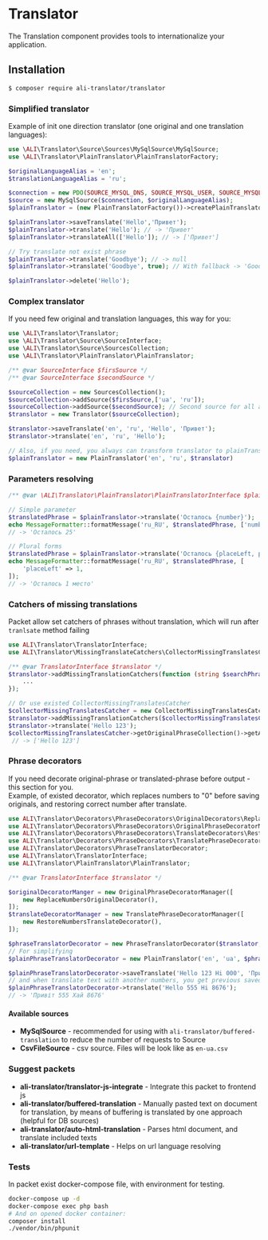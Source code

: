 # Translator

 The Translation component provides tools to internationalize your application.

## Installation

```bash
$ composer require ali-translator/translator
```

### Simplified translator

Example of init one direction translator (one original and one translation languages):
```php
use \ALI\Translator\Source\Sources\MySqlSource\MySqlSource;
use \ALI\Translator\PlainTranslator\PlainTranslatorFactory;

$originalLanguageAlias = 'en';
$translationLanguageAlias = 'ru';

$connection = new PDO(SOURCE_MYSQL_DNS, SOURCE_MYSQL_USER, SOURCE_MYSQL_PASSWORD);
$source = new MySqlSource($connection, $originalLanguageAlias);
$plainTranslator = (new PlainTranslatorFactory())->createPlainTranslator($source, $translationLanguageAlias);

$plainTranslator->saveTranslate('Hello','Привет');
$plainTranslator->translate('Hello'); // -> 'Привет'
$plainTranslator->translateAll(['Hello']); // -> ['Привет']

// Try translate not exist phrase
$plainTranslator->translate('Goodbye'); // -> null
$plainTranslator->translate('Goodbye', true); // With fallback -> 'Goodbye'

$plainTranslator->delete('Hello');
```

### Complex translator
If you need few original and translation languages, this way for you:
```php
use \ALI\Translator\Translator;
use \ALI\Translator\Source\SourceInterface;
use \ALI\Translator\Source\SourcesCollection;
use \ALI\Translator\PlainTranslator\PlainTranslator;

/** @var SourceInterface $firsSource */
/** @var SourceInterface $secondSource */

$sourceCollection = new SourcesCollection();
$sourceCollection->addSource($firsSource,['ua', 'ru']);
$sourceCollection->addSource($secondSource); // Second source for all another translation languages
$translator = new Translator($sourceCollection);

$translator->saveTranslate('en', 'ru', 'Hello', 'Привет');
$translator->translate('en', 'ru', 'Hello');

// Also, if you need, you always can transform translator to plainTranslator to work simplification
$plainTranslator = new PlainTranslator('en', 'ru', $translator)
```

### Parameters resolving
```php
/** @var \ALI\Translator\PlainTranslator\PlainTranslatorInterface $plainTranslator */

// Simple parameter
$translatedPhrase = $plainTranslator->translate('Осталось {number}');
echo MessageFormatter::formatMessage('ru_RU', $translatedPhrase, ['number' => 25]);
// -> 'Осталось 25'

// Plural forms
$translatedPhrase = $plainTranslator->translate('Осталось {placeLeft, plural, =0{# мест} one{# место} few{# места} other{# мест}}');
echo MessageFormatter::formatMessage('ru_RU', $translatedPhrase, [
    'placeLeft' => 1,
]);
// -> 'Осталось 1 место'
```

### Catchers of missing translations 
Packet allow set catchers of phrases without translation, which will run after `tranlsate` method failing

```php
use ALI\Translator\TranslatorInterface;
use ALI\Translator\MissingTranslateCatchers\CollectorMissingTranslatesCatcher;

/** @var TranslatorInterface $translator */
$translator->addMissingTranslationCatchers(function (string $searchPhrase, TranslatorInterface $translator){
    ...
});

// Or use existed CollectorMissingTranslatesCatcher
$collectorMissingTranslatesCatcher = new CollectorMissingTranslatesCatcher();
$translator->addMissingTranslationCatchers($collectorMissingTranslatesCatcher);
$translator->translate('Hello 123');
$collectorMissingTranslatesCatcher->getOriginalPhraseCollection()->getAll();
 // -> ['Hello 123']
```

### Phrase decorators
If you need decorate original-phrase or translated-phrase before output - this section for you.<br>
Example, of existed decorator, which replaces numbers to "0" before saving originals,
 and restoring correct number after translate.
```php
use ALI\Translator\Decorators\PhraseDecorators\OriginalDecorators\ReplaceNumbersOriginalDecorator;
use ALI\Translator\Decorators\PhraseDecorators\OriginalPhraseDecoratorManager;
use ALI\Translator\Decorators\PhraseDecorators\TranslateDecorators\RestoreNumbersTranslateDecorator;
use ALI\Translator\Decorators\PhraseDecorators\TranslatePhraseDecoratorManager;
use ALI\Translator\Decorators\PhraseTranslatorDecorator;
use ALI\Translator\TranslatorInterface;
use ALI\Translator\PlainTranslator\PlainTranslator;

/** @var TranslatorInterface $translator */

$originalDecoratorManger = new OriginalPhraseDecoratorManager([
    new ReplaceNumbersOriginalDecorator(),
]);
$translateDecoratorManager = new TranslatePhraseDecoratorManager([
    new RestoreNumbersTranslateDecorator(),
]);

$phraseTranslatorDecorator = new PhraseTranslatorDecorator($translator, $originalDecoratorManger, $translateDecoratorManager);
// For simplifying
$plainPhraseTranslatorDecorator = new PlainTranslator('en', 'ua', $phraseTranslatorDecorator);

$plainPhraseTranslatorDecorator->saveTranslate('Hello 123 Hi 000', 'Привіт 123 Хай 000');
// and when translate text with another numbers, you get previous saved translation
$plainPhraseTranslatorDecorator->translate('Hello 555 Hi 8676');
// -> 'Привіт 555 Хай 8676'
```

#### Available sources
* <b>MySqlSource</b> - recommended for using with `ali-translator/buffered-translation` to reduce the number of requests to Source
* <b>CsvFileSource</b> - csv source. Files will be look like as `en-ua.csv`

### Suggest packets
* <b>ali-translator/translator-js-integrate</b> - Integrate this packet to frontend js
* <b>ali-translator/buffered-translation</b> - Manually pasted text on document for translation, by means of buffering is translated by one approach (helpful for DB sources)
* <b>ali-translator/auto-html-translation</b> - Parses html document, and translate included texts
* <b>ali-translator/url-template</b> - Helps on url language resolving

### Tests
In packet exist docker-compose file, with environment for testing.
```bash
docker-compose up -d
docker-compose exec php bash
# And on opened docker container:
composer install
./vendor/bin/phpunit
``` 
